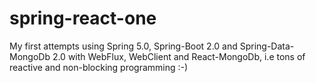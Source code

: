 # spring-react-one
My first attempts using Spring 5.0, Spring-Boot 2.0 and Spring-Data-MongoDb 2.0 with WebFlux, WebClient and React-MongoDb, i.e tons of reactive and non-blocking programming :-)
